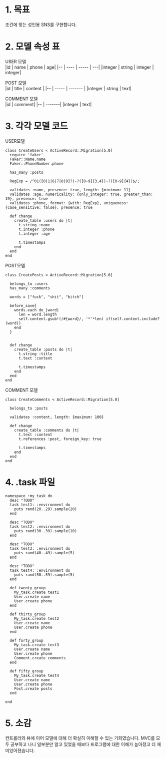 # 1. 목표
조건에 맞는 성인용 SNS를 구현합니다.

# 2. 모델 속성 표
USER 모델<br>
|id | name | phone | age|
|-- | ---- | ----- | ---|
|integer | string | integer | integer|

POST 모델<br>
|id | title | content | 
|-- | ----- | ------- |
|integer | string | text|

COMMENT 모델<br>
|id | comment|
|-- | -------|
|integer | text|

# 3. 각각 모델 코드
USER모델 <br>
```
class CreateUsers < ActiveRecord::Migration[5.0]
  require 'faker'
  Faker::Name.name
  Faker::PhoneNumber.phone
  
  has_many :posts
  
  RegExp = /^01([0|1|6|7|8|9]?)-?([0-9]{3,4})-?([0-9]{4})$/;

  validates :name, presence: true, length: {minimum: 11}
  validates :age, numericality: {only_integer: true, greater_than: 19}, presence: true
  validates :phone, format: {with: RegExp}, uniqueness: {case_sensitive: false}, presence: true
  
  def change
    create_table :users do |t|
      t.string :name
      t.integer :phone
      t.integer :age

      t.timestamps
    end
  end
end
```
POST모델 <br>
```
class CreatePosts < ActiveRecord::Migration[5.0]
  
  belongs_to :users
  has_many :comments
  
  words = ["fuck", "shit", "bitch"]
  
  before_save{ 
    words.each do |word| 
      len = word.length
      self.content.gsub!(/#{word}/, '*'*len) if(self.content.include?(word))
    end
  }

  
  def change
    create_table :posts do |t|
      t.string :title
      t.text :content

      t.timestamps
    end
  end
end
```
COMMENT 모델
```
class CreateComments < ActiveRecord::Migration[5.0]
  
  belongs_to :posts
  
  validates :content, length: {maximum: 100}
  
  def change
    create_table :comments do |t|
      t.text :content
      t.references :post, foreign_key: true

      t.timestamps
    end
  end
end
```
# 4. .task 파일
```
namespace :my_task do
  desc "TODO"
  task test1: :environment do
    puts rand(20..29).sample(20)
  end

  desc "TODO"
  task test2: :environment do
    puts rand(30..39).sample(10)
  end

  desc "TODO"
  task test3: :environment do
    puts rand(40..49).sample(5)
  end

  desc "TODO"
  task test4: :environment do
    puts rand(50..59).sample(5)
  end

  def twenty_group
    My_task.create test1
    User.create name
    User.create phone
  end
  
  def thirty_group
    My_task.create test2
    User.create name
    User.create phone
  end
  
  def forty_group
    My_task.create test3
    User.create name
    User.create phone
    Comment.create comments
  end
  
  def fifty_group
    My_task.create test4
    User.create name
    User.create phone
    Post.create posts
  end
  
end
```

# 5. 소감
컨트롤러와 뷰에 이어 모델에 대해 더 확실히 이해할 수 있는 기회였습니다. 
MVC를 모두 공부하고 나니 일부분만 알고 있었을 때보다 프로그램에 대한 이해가 높아졌고
더 재미있어졌습니다.